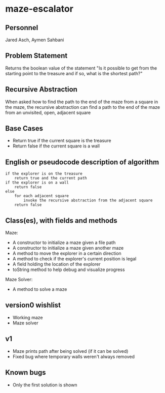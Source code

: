 # maze-escalator

## Personnel

Jared Asch, Aymen Sahbani

## Problem Statement

Returns the boolean value of the statement "Is it possible to get from the starting point to the treasure and if so, what is the shortest path?"

## Recursive Abstraction

When asked how to find the path to the end of the maze from a square in the maze, the recursive abstraction can find a path to the end of the maze from an unvisited, open, adjacent square

## Base Cases

* Return true if the current square is the treasure
* Return false if the current square is a wall

## English or pseudocode description of algorithm

```
if the explorer is on the treasure
    return true and the current path
if the explorer is on a wall
    return false
else
    for each adjacent square
        invoke the recursive abstraction from the adjacent square
    return false
```

## Class(es), with fields and methods

Maze:
* A constructor to initialize a maze given a file path
* A constructor to initialize a maze given another maze
* A method to move the explorer in a certain direction
* A method to check if the explorer's current position is legal
* A field holding the location of the explorer
* toString method to help debug and visualize progress
 
Maze Solver:
* A method to solve a maze

## version0 wishlist

* Working maze
* Maze solver

## v1

* Maze prints path after being solved (if it can be solved)
* Fixed bug where temporary walls weren't always removed

## Known bugs

* Only the first solution is shown

